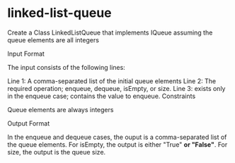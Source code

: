 # linked-list-queue
Create a Class LinkedListQueue that implements IQueue assuming the queue elements are all integers

Input Format

The input consists of the following lines:

Line 1: A comma-separated list of the initial queue elements
Line 2: The required operation; enqueue, dequeue, isEmpty, or size.
Line 3: exists only in the enqueue case; contains the value to enqueue.
Constraints

Queue elements are always integers

Output Format

In the enqueue and dequeue cases, the ouput is a comma-separated list of the queue elements.
For isEmpty, the output is either "True" **or "False"**.
For size, the output is the queue size.
